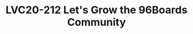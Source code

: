 ---
categories:
- lvc20
description: 96Boards team and partners like Arrow Electronics worked hard to promote,
  and make 96Boards visible in the embedded designer community. During this session
  I am inviting the audience for an open discussion on how to make the 96Boards more
  popular, more competitive against the standard development platforms / board makers.
image: /assets/images/featured-images/lvc20/LVC20-212.png
session_id: LVC20-212
session_room: Track 1 - IoT/Edge/Embedded
session_slot:
  end_time: 2020-09-23 11:25
  start_time: 2020-09-23 11:00
session_speakers:
- speaker_bio: In the last two years I am Program Manager at Arrow Electronics covering
    the System on Module and Board program in particular the 96Boards activies in
    EMEA. Previously I was application Engineer supporting the field sales team with
    the SoM and Processor based projects.
  speaker_company: Arrow Electronics
  speaker_image: http://avatars.sched.co/9/67/7327751/avatar.jpg.320x320px.jpg?f83
  speaker_name: Attila Ambrus
  speaker_position: Program Manager
  speaker_role: attendee, speaker
session_track: 96Boards
tag: session
tags: 96Boards
title: LVC20-212 Let's Grow the 96Boards Community
---
